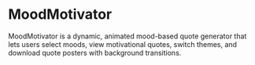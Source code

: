 # MoodMotivator
MoodMotivator is a dynamic, animated mood-based quote generator that lets users select moods, view motivational quotes, switch themes, and download quote posters with background transitions.
